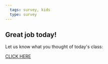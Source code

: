 ```yaml
---
  tags: survey, kids  
  type: survey
---
```


## Great job today!

Let us know what you thought of today's class:

[CLICK HERE](https://docs.google.com/forms/d/1WT_ZCaZl3nlC3HZAM5_z82Yq7PwYiYrIFINgHBlVjTQ/viewform?usp=send_form)